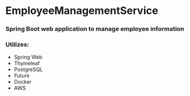 # EmployeeManagementService
### Spring Boot web application to manage employee information

### Utilizes:
- Spring Web
- Thymeleaf
- PostgreSQL
- Future
 -  Docker
 -  AWS
